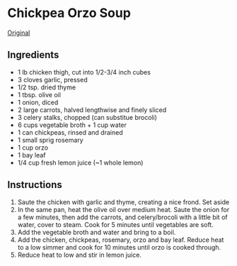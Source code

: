 # Chickpea Orzo Soup

[Original](https://www.delishknowledge.com/vegan-lemon-chickpea-orzo-soup/print/20864/)

## Ingredients

* 1 lb chicken thigh, cut into 1/2-3/4 inch cubes
* 3 cloves garlic, pressed
* 1/2 tsp. dried thyme
* 1 tbsp. olive oil
* 1 onion, diced
* 2 large carrots, halved lengthwise and finely sliced
* 3 celery stalks, chopped (can substitue brocoli)
* 6 cups vegetable broth + 1 cup water
* 1 can chickpeas, rinsed and drained
* 1 small sprig rosemary
* 1 cup orzo
* 1 bay leaf
* 1/4 cup fresh lemon juice (~1 whole lemon)

## Instructions

1. Saute the chicken with garlic and thyme, creating a nice frond. Set aside
2. In the same pan, heat the olive oil over medium heat. Saute the onion for a few minutes, then add the carrots, and celery/brocoli with a little bit of water, cover to steam. Cook for 5 minutes until vegetables are soft.
3. Add the vegetable broth and water and bring to a boil.
4. Add the chicken, chickpeas, rosemary, orzo and bay leaf. Reduce heat to a low simmer and cook for 10 minutes until orzo is cooked through.
5. Reduce heat to low and stir in lemon juice.

